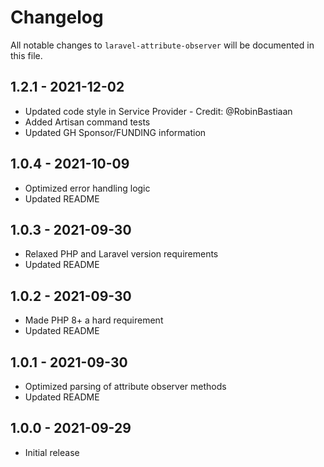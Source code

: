 # Changelog

All notable changes to `laravel-attribute-observer` will be documented in this file.

## 1.2.1 - 2021-12-02

- Updated code style in Service Provider - Credit: @RobinBastiaan
- Added Artisan command tests
- Updated GH Sponsor/FUNDING information

## 1.0.4 - 2021-10-09

- Optimized error handling logic
- Updated README

## 1.0.3 - 2021-09-30

- Relaxed PHP and Laravel version requirements
- Updated README

## 1.0.2 - 2021-09-30

- Made PHP 8+ a hard requirement
- Updated README

## 1.0.1 - 2021-09-30

- Optimized parsing of attribute observer methods
- Updated README

## 1.0.0 - 2021-09-29

- Initial release
